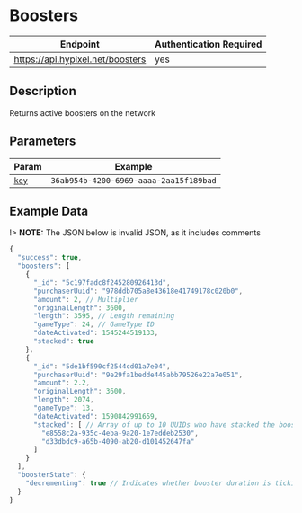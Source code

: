 # Boosters

| Endpoint | Authentication Required |
| --- | --- |
| https://api.hypixel.net/boosters | yes |

## Description
Returns active boosters on the network

## Parameters

| Param | Example |
| --- | --- |
| [`key`](README.md#api-key) | `36ab954b-4200-6969-aaaa-2aa15f189bad` |

## Example Data

!> **NOTE:** The JSON below is invalid JSON, as it includes comments

```js
{
  "success": true,
  "boosters": [
    {
      "_id": "5c197fadc8f245280926413d",
      "purchaserUuid": "978ddb705a8e43618e41749178c020b0",
      "amount": 2, // Multiplier
      "originalLength": 3600,
      "length": 3595, // Length remaining
      "gameType": 24, // GameType ID
      "dateActivated": 1545244519133,
      "stacked": true
    },
    {
      "_id": "5de1bf590cf2544cd01a7e04",
      "purchaserUuid": "9e29fa1bedde445abb79526e22a7e051",
      "amount": 2.2,
      "originalLength": 3600,
      "length": 2074,
      "gameType": 13,
      "dateActivated": 1590842991659,
      "stacked": [ // Array of up to 10 UUIDs who have stacked the booster
        "e8558c2a-935c-4eba-9a20-1e7eddeb2530",
        "d33dbdc9-a65b-4090-ab20-d101452647fa"
      ]
    }
  ],
  "boosterState": {
    "decrementing": true // Indicates whether booster duration is ticking down
  }
}
```
